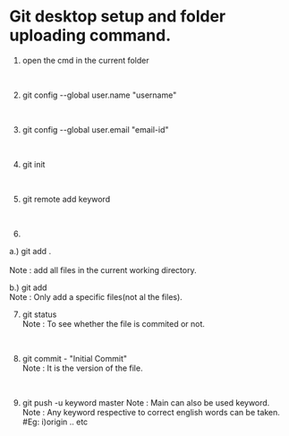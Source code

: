 <h1> Git desktop setup and folder uploading command. </h1>

1. open the cmd in the current folder
<br>

2. git config --global user.name "username"
<br>

3. git config --global user.email "email-id"
<br>

4. git init
<br>

5. git remote add keyword<link>
<br>

6. <br>
a.) git add .	<br>	
Note : add all files in the current working directory.
<br>

b.) git add <filename>  <br>
Note : Only add a specific files(not al the files).
<br>

7. git status <br>
Note : To see whether the file is commited or not.
<br>

8. git commit - "Initial Commit"  <br>
Note : It is the version of the file.
<br>

9. git push -u keyword master 
Note : Main can also be used keyword. <br>
Note : Any keyword respective to correct english words can be taken.<br>
#Eg: i)origin .. etc
